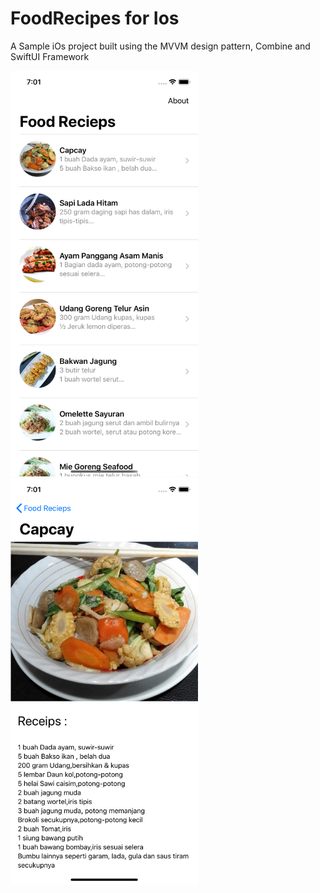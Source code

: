 # FoodRecipes for Ios
A Sample iOs project built using the MVVM design pattern, Combine and SwiftUI Framework

<img width="300" src="https://github.com/kiratheone/FoodRecipesIos/blob/master/Screenshot/list.png" alt="MVVM SWiftUI list"/>&nbsp;<img width="300" src="https://github.com/kiratheone/FoodRecipesIos/blob/master/Screenshot/detail.png" alt="MVVM SWiftUI detail"/> 
